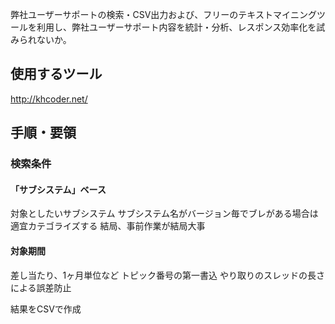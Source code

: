弊社ユーザーサポートの検索・CSV出力および、フリーのテキストマイニングツールを利用し、弊社ユーザーサポート内容を統計・分析、レスポンス効率化を試みられないか。

## 使用するツール
http://khcoder.net/

## 手順・要領
### 検索条件
#### 「サブシステム」ベース
対象としたいサブシステム
サブシステム名がバージョン毎でブレがある場合は適宜カテゴライズする
結局、事前作業が結局大事

#### 対象期間
差し当たり、1ヶ月単位など
トピック番号の第一書込
やり取りのスレッドの長さによる誤差防止

結果をCSVで作成

